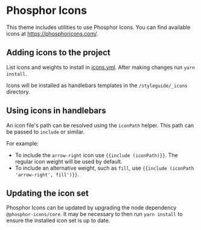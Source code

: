 # Phosphor Icons

This theme includes utilities to use Phosphor Icons. You can find available icons at https://phosphoricons.com/.

## Adding icons to the project

List icons and weights to install in [icons.yml](./icons.yml). After making changes run `yarn install`.

Icons will be installed as handlebars templates in the `/styleguide/_icons` directory.

## Using icons in handlebars

An icon file's path can be resolved using the `iconPath` helper. This path can be passed to `include` or similar.

For example:
- To include the `arrow-right` icon use `{{include (iconPath)}}`. The regular icon weight will be used by default.
- To include an alternative weight, such as `fill`, use `{{include (iconPath 'arrow-right', fill')}}`.

## Updating the icon set
Phosphor Icons can be updated by upgrading the node dependency `@phosphor-icons/core`. It may be necessary to then run `yarn install` to ensure the installed icon set is up to date.
